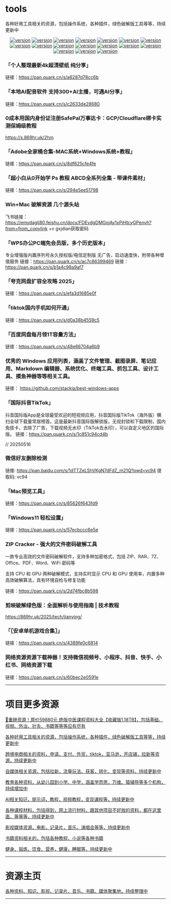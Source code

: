 # tools
各种好用工具相关的资源，包括操作系统，各种插件，绿色破解版工具等等，持续更新中

<div style="text-align: center"><p><a href="https://openaitx.github.io/view.html?user=mswnlz&project=tools&lang=en"><img src="https://img.shields.io/badge/EN-white" alt="version"></a> <a href="https://openaitx.github.io/view.html?user=mswnlz&project=tools&lang=zh-CN"><img src="https://img.shields.io/badge/简中-white" alt="version"></a> <a href="https://openaitx.github.io/view.html?user=mswnlz&project=tools&lang=zh-TW"><img src="https://img.shields.io/badge/繁中-white" alt="version"></a> <a href="https://openaitx.github.io/view.html?user=mswnlz&project=tools&lang=ja"><img src="https://img.shields.io/badge/日本語-white" alt="version"></a> <a href="https://openaitx.github.io/view.html?user=mswnlz&project=tools&lang=ko"><img src="https://img.shields.io/badge/한국어-white" alt="version"></a> <a href="https://openaitx.github.io/view.html?user=mswnlz&project=tools&lang=th"><img src="https://img.shields.io/badge/ไทย-white" alt="version"></a> <a href="https://openaitx.github.io/view.html?user=mswnlz&project=tools&lang=fr"><img src="https://img.shields.io/badge/Français-white" alt="version"></a> <a href="https://openaitx.github.io/view.html?user=mswnlz&project=tools&lang=de"><img src="https://img.shields.io/badge/Deutsch-white" alt="version"></a> <a href="https://openaitx.github.io/view.html?user=mswnlz&project=tools&lang=es"><img src="https://img.shields.io/badge/Español-white" alt="version"></a> <a href="https://openaitx.github.io/view.html?user=mswnlz&project=tools&lang=it"><img src="https://img.shields.io/badge/Italiano-white" alt="version"></a> <a href="https://openaitx.github.io/view.html?user=mswnlz&project=tools&lang=ru"><img src="https://img.shields.io/badge/Русский-white" alt="version"></a> <a href="https://openaitx.github.io/view.html?user=mswnlz&project=tools&lang=pt"><img src="https://img.shields.io/badge/Português-white" alt="version"></a> <a href="https://openaitx.github.io/view.html?user=mswnlz&project=tools&lang=nl"><img src="https://img.shields.io/badge/Nederlands-white" alt="version"></a> <a href="https://openaitx.github.io/view.html?user=mswnlz&project=tools&lang=pl"><img src="https://img.shields.io/badge/Polski-white" alt="version"></a> <a href="https://openaitx.github.io/view.html?user=mswnlz&project=tools&lang=ar"><img src="https://img.shields.io/badge/العربية-white" alt="version"></a> <a href="https://openaitx.github.io/view.html?user=mswnlz&project=tools&lang=tr"><img src="https://img.shields.io/badge/Türkçe-white" alt="version"></a> <a href="https://openaitx.github.io/view.html?user=mswnlz&project=tools&lang=vi"><img src="https://img.shields.io/badge/Tiếng Việt-white" alt="version"></a> </p></div>


### 「个人整理最新4k超清壁纸 纯分享」
链接：https://pan.quark.cn/s/a6287d78cc6b

### 「本地AI配音软件 支持300+AI主播，可遇AI分享」
链接：https://pan.quark.cn/s/c2633de28680

### 0成本用国内身份证注册SafePal万事达卡：GCP/Cloudflare绑卡实测保姆级教程
https://s.869hr.uk/2hm

### 「Adobe全家桶合集-MAC系统+Windows系统+教程」
链接：https://pan.quark.cn/s/8df625cfe4fe

### 「超小白从0开始学 Ps 教程 ABCD全系列全集 - 带课件素材」
链接：https://pan.quark.cn/s/294e5ee51798


### Win+Mac 破解资源 几个源头站
飞书链接：https://emydaglj80.feishu.cn/docx/FDEvdgDMGojAy1xPiHtcyGPenvh?from=from_copylink     +v gxjdian获取密码

### 「WPS办公PC端免会员版，多个历史版本」

专业增强版内置序列号永久授权版/电信定制版 无广告，启动速度快，附带各种增值服务
链接：https://pan.quark.cn/s/ac7c86399469
链接：https://pan.quark.cn/s/b1a4c98a9af7

### 「夸克网盘扩容全攻略 2025」
链接：https://pan.quark.cn/s/efa3d1685e0f


### 「tiktok国内手机如何开通」
链接：https://pan.quark.cn/s/d0a38b4559c5

### 「百度网盘每月领1T容量方法」
链接：https://pan.quark.cn/s/48e66704a6b9



### 优秀的 Windows 应用列表，涵盖了文件管理、截图录屏、笔记应用、Markdown 编辑器、系统优化、终端工具、抓包工具、设计工具、摸鱼神器等等相关工具。
链接： https://github.com/stackia/best-windows-apps


### 「国际抖音TikTok」
抖音国际版App是全球最受欢迎的短视频应用，抖音国际版TikTok（海外版）横扫全球下载量常居榜首。这是最新抖音国际版解锁版，无视封锁和下载限制，国内免拔卡，去除了广告，下载视频无水印（TikTok去水印），可以自定义地区的国际版。
链接：https://pan.quark.cn/s/1c851c94cd4b

// 20250516
### 微信好友删除检测
链接: https://pan.baidu.com/s/1dTTZeLShVKgN7dFdZ_m21Q?pwd=vc94 提取码: vc94

### 「Mac预览工具」
链接：https://pan.quark.cn/s/85626f643fd9


### 「Windows11 轻松设置」
链接：https://pan.quark.cn/s/57ecbccc6e5e


### ZIP Cracker - 强大的文件密码破解工具

一款专业高效的文件密码破解软件，支持多种加密格式，包括 ZIP、RAR、7Z、Office、PDF、Word、WiFi 密码等

支持 CPU 和 GPU 两种破解模式，支持实时显示 CPU 和 GPU 使用率，内置多种高效破解算法，具有环境自检与修复功能


链接：https://pan.quark.cn/s/2d74fbc8b598


### 剪映破解绿色版：全面解析与使用指南 | 技术教程
https://869hr.uk/2025/tech/jianying/

### 「〖安卓单机游戏合集〗」
链接：https://pan.quark.cn/s/4389fe0c6814

### 网络资源资源下载神器！支持微信视频号、小程序、抖音、快手、小红书、网络资源下载
链接：https://pan.quark.cn/s/60bec2e0591e

---------------
# 项目更多资源

[🎁重磅资源！原价59880元 绝版中医课程资料大全【收藏版1.18TB】，包括基础、视频、外治、针灸、书籍等等等应有尽有](https://github.com/mswnlz/chinese-traditional)

[各种好用工具相关的资源，包括操作系统，各种插件，绿色破解版工具等等，持续更新中](https://github.com/mswnlz/tools)


[跨境电商相关的资料，申请，支付、外贸，tiktok，亚马逊，开店铺，拉新等资源，持续更新中](https://github.com/mswnlz/cross-border)

[自媒体相关资源，包括拉新，流量玩法、获客，转化、变现等资料，持续更新中](https://github.com/mswnlz/self-media)

[ 教育各种资料，从幼儿园到小学、中学，涵盖学而思，万维、猿辅导等多个机构，持续增加中](https://github.com/mswnlz/edu-knowlege)

[AI相关知识，提示词，教程，视频教程，变现课程等，持续更新中](https://github.com/mswnlz/AIknowledge)

[各种课程材料，包括得到，网上流行材料，跟其他项目不好放的资料，都在这里面，等等等，持续更新中](https://github.com/mswnlz/curriculum)

[影视媒体资源，电影，记录片，音乐，演唱会等等，持续更新中](https://github.com/mswnlz/movies)

[书籍资料相关的，包括各种教程、小说等各种书籍](https://github.com/mswnlz/book)


[健身、锻炼、饮食、营养，健康，睡眠等，持续更新中](https://github.com/mswnlz/healthy)


---------------

# 资源主页
[各种资料、知识、影视、记录片、音乐、书籍、媒体聚集地，持续整理中](https://github.com/mswnlz)

---------------
